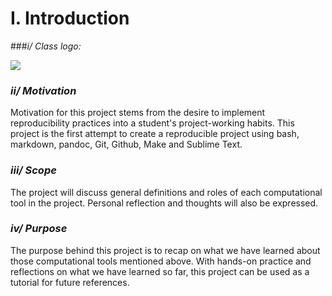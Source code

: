 # I. Introduction

###*i/ Class logo:* 

<img src="../images/stat159-logo.png">

### *ii/ Motivation* 

Motivation for this project stems from the desire to implement reproducibility practices into a student's project-working habits. This project is the first attempt to create a reproducible project using bash, markdown, pandoc, Git, Github, Make and Sublime Text.

### *iii/ Scope* 

The project will discuss general definitions and roles of each computational tool in the project. Personal reflection and thoughts will also be expressed. 

### *iv/ Purpose*

 The purpose behind this project is to recap on what we have learned about those computational tools mentioned above. With hands-on practice and reflections on what we have learned so far, this project can be used as a tutorial for future references.  


